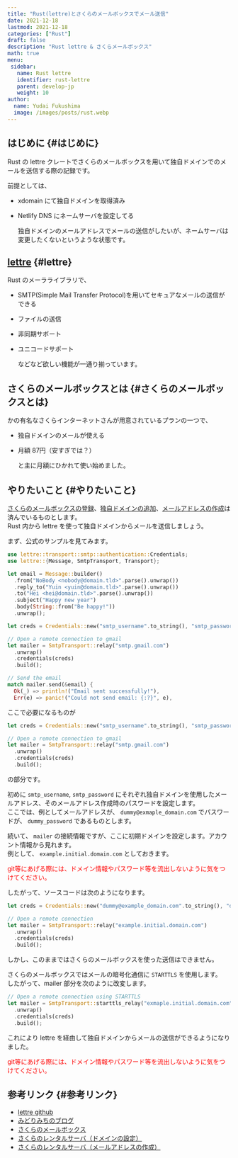 ```yaml
---
title: "Rust(lettre)とさくらのメールボックスでメール送信"
date: 2021-12-18
lastmod: 2021-12-18
categories: ["Rust"]
draft: false
description: "Rust lettre & さくらメールボックス"
math: true
menu:
 sidebar:
   name: Rust lettre
   identifier: rust-lettre
   parent: develop-jp
   weight: 10
author:
  name: Yudai Fukushima
  image: /images/posts/rust.webp
---
```


## はじめに {#はじめに}

Rust の lettre クレートでさくらのメールボックスを用いて独自ドメインでのメールを送信する際の記録です。  

前提としては、  

-   xdomain にて独自ドメインを取得済み
-   Netlify DNS にネームサーバを設定してる  
    
    独自ドメインのメールアドレスでメールの送信がしたいが、ネームサーバは変更したくないというような状態です。


## [lettre](https://github.com/lettre/lettre) {#lettre}

Rust のメーラライブラリで、  

-   SMTP(Simple Mail Transfer Protocol)を用いてセキュアなメールの送信ができる
-   ファイルの送信
-   非同期サポート
-   ユニコードサポート  
    
    などなど欲しい機能が一通り揃っています。


## さくらのメールボックスとは {#さくらのメールボックスとは}

かの有名なさくらインターネットさんが用意されているプランの一つで、  

-   独自ドメインのメールが使える
-   月額 87円（安すぎでは？）  
    
    と主に月額にひかれて使い始めました。


## やりたいこと {#やりたいこと}

[さくらのメールボックスの登録](https://www.sakura.ne.jp/mail/)、[独自ドメインの追加](https://help.sakura.ad.jp/360000237321/#03)、[メールアドレスの作成](https://help.sakura.ad.jp/360000225362/#02)は済んでいるものとします。  
Rust 内から lettre を使って独自ドメインからメールを送信しましょう。  

まず、公式のサンプルを見てみます。  

```rust
use lettre::transport::smtp::authentication::Credentials;
use lettre::{Message, SmtpTransport, Transport};

let email = Message::builder()
  .from("NoBody <nobody@domain.tld>".parse().unwrap())
  .reply_to("Yuin <yuin@domain.tld>".parse().unwrap())
  .to("Hei <hei@domain.tld>".parse().unwrap())
  .subject("Happy new year")
  .body(String::from("Be happy!"))
  .unwrap();

let creds = Credentials::new("smtp_username".to_string(), "smtp_password".to_string());

// Open a remote connection to gmail
let mailer = SmtpTransport::relay("smtp.gmail.com")
  .unwrap()
  .credentials(creds)
  .build();

// Send the email
match mailer.send(&email) {
  Ok(_) => println!("Email sent successfully!"),
  Err(e) => panic!("Could not send email: {:?}", e),
```

ここで必要になるものが  

```rust
let creds = Credentials::new("smtp_username".to_string(), "smtp_password".to_string());

// Open a remote connection to gmail
let mailer = SmtpTransport::relay("smtp.gmail.com")
  .unwrap()
  .credentials(creds)
  .build();
```

の部分です。  

初めに `smtp_username`, `smtp_password` にそれぞれ独自ドメインを使用したメールアドレス、そのメールアドレス作成時のパスワードを設定します。  
ここでは、例としてメールアドレスが、 `dummy@exmaple_domain.com` でパスワードが、 `dummy_password` であるものとします。  

続いて、 `mailer` の接続情報ですが、ここに初期ドメインを設定します。アカウント情報から見れます。  
例として、 `example.initial.domain.com` としておきます。  

<span style="color: red"> git等にあげる際には、ドメイン情報やパスワード等を流出しないように気をつけてください。</span>  

したがって、ソースコードは次のようになります。  

```rust
let creds = Credentials::new("dummy@example_domain.com".to_string(), "dummy_password".to_string());

// Open a remote connection
let mailer = SmtpTransport::relay("example.initial.domain.com")
  .unwrap()
  .credentials(creds)
  .build();
```

しかし、このままではさくらのメールボックスを使った送信はできません。  

さくらのメールボックスではメールの暗号化通信に `STARTTLS` を使用します。  
したがって、mailer 部分を次のように改変します。  

```rust
// Open a remote connection using STARTTLS
let mailer = SmtpTransport::starttls_relay("exmaple.initial.domain.com")
  .unwrap()
  .credentials(creds)
  .build();
```

これにより lettre を経由して独自ドメインからメールの送信ができるようになりました。  

<span style="color: red"> git等にあげる際には、ドメイン情報やパスワード等を流出しないように気をつけてください。</span>  


## 参考リンク {#参考リンク}

-   [lettre github](https://github.com/lettre/lettre)
-   [みどりみちのブログ](https://midorimici.com/posts/dokuji-domain-mail-sakura-netlify/)
-   [さくらのメールボックス](https://www.sakura.ne.jp/mail/)
-   [さくらのレンタルサーバ（ドメインの設定）](https://help.sakura.ad.jp/360000237321/#03)
-   [さくらのレンタルサーバ（メールアドレスの作成）](https://help.sakura.ad.jp/360000225362/#02)
